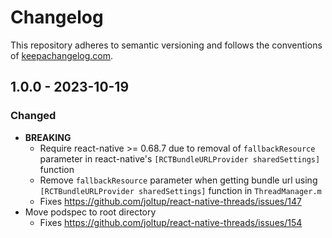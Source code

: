 # Changelog

This repository adheres to semantic versioning and follows the conventions of [keepachangelog.com](http://keepachangelog.com).
 
## 1.0.0 - 2023-10-19
### Changed
- **BREAKING**
  - Require react-native >= 0.68.7 due to removal of `fallbackResource` parameter in react-native's `[RCTBundleURLProvider sharedSettings]` function
  - Remove `fallbackResource` parameter when getting bundle url using `[RCTBundleURLProvider sharedSettings]` function in `ThreadManager.m`
  - Fixes https://github.com/joltup/react-native-threads/issues/147
- Move podspec to root directory
  - Fixes https://github.com/joltup/react-native-threads/issues/154
